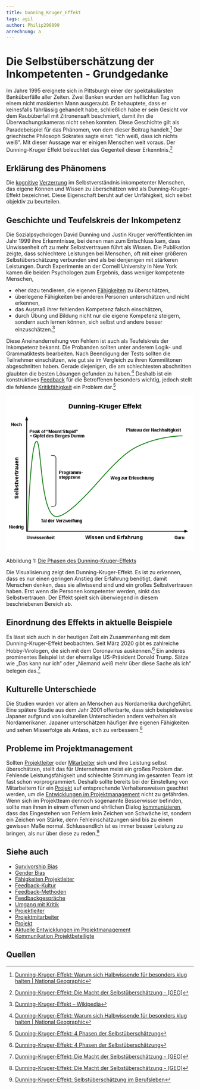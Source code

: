 ```yaml
---
title: Dunning_Kruger_Effekt
tags: agil
author: Philip290899
anrechnung: a
---
```


# Die Selbstüberschätzung der Inkompetenten - Grundgedanke
Im Jahre 1995 ereignete sich in Pittsburgh einer der spektakulärsten Banküberfälle aller Zeiten. Zwei Banken wurden am helllichten Tag von einem nicht maskierten Mann ausgeraubt. Er behauptete, dass er keinesfalls fahrlässig gehandelt habe, schließlich habe er sein Gesicht vor dem Raubüberfall mit Zitronensaft beschmiert, damit ihn die Überwachungskameras nicht sehen konnten. Diese Geschichte gilt als Paradebeispiel für das Phänomen, von dem dieser Beitrag handelt.[^1] Der griechische Philosoph Sokrates sagte einst: "Ich weiß, dass ich nichts weiß". Mit dieser Aussage war er einigen Menschen weit voraus. Der Dunning-Kruger Effekt beleuchtet das Gegenteil dieser Erkenntnis.[^2] 
## Erklärung des Phänomens 
Die [kognitive](Gender_Bias.md) [Verzerrung](Survivorship_Bias.md) im Selbstverständnis inkompetenter Menschen, das eigene Können und Wissen zu überschätzen wird als Dunning-Kruger-Effekt bezeichnet. Diese Eigenschaft beruht auf der Unfähigkeit, sich selbst objektiv zu beurteilen.
## Geschichte und Teufelskreis der Inkompetenz
Die Sozialpsychologen David Dunning und Justin Kruger veröffentlichten im Jahr 1999 ihre Erkenntnisse, bei denen man zum Entschluss kam, dass Unwissenheit oft zu mehr Selbstvertrauen führt als Wissen. Die Publikation zeigte, dass schlechtere Leistungen bei Menschen, oft mit einer größeren Selbstüberschätzung verbunden sind als bei denjenigen mit stärkeren Leistungen. Durch Experimente an der Cornell University in New York kamen die beiden Psychologen zum Ergebnis, dass weniger kompetente Menschen,
* eher dazu tendieren, die eigenen [Fähigkeiten](Faehigkeiten_Projektleiter.md) zu überschätzen,
* überlegene Fähigkeiten bei anderen Personen unterschätzen und nicht erkennen,
*	das Ausmaß ihrer fehlenden Kompetenz falsch einschätzen,
*	durch Übung und Bildung nicht nur die eigene Kompetenz steigern, sondern auch lernen können, sich selbst und andere besser einzuschätzen.[^3] 

Diese Aneinanderreihung von Fehlern ist auch als Teufelskreis der Inkompetenz bekannt. Die Probanden sollten unter anderem Logik- und Grammatiktests bearbeiten. Nach Beendigung der Tests sollten die Teilnehmer einschätzen, wie gut sie im Vergleich zu ihren Kommilitonen abgeschnitten haben. Gerade diejenigen, die am schlechtesten abschnitten glaubten die besten Lösungen gefunden zu haben.[^4] Deshalb ist ein konstruktives [Feedback](Feedbackgespräche.md) für die Betroffenen besonders wichtig, jedoch stellt die fehlende [Kritikfähigkeit](Umgang_mit_Kritik.md) ein Problem dar.[^5]

![Die Phasen des Dunning-Kruger-Effekts](Dunning_Kruger_Effekt/image.png) 

Abbildung 1: [Die Phasen des Dunning-Kruger-Effekts](https://de.wikipedia.org/wiki/Datei:Dunning%E2%80%93Kruger_Effekt.svg)

Die Visualisierung zeigt den Dunning-Kruger-Effekt. Es ist zu erkennen, dass es nur einen geringen Anstieg der Erfahrung benötigt, damit Menschen denken, dass sie allwissend sind und ein großes Selbstvertrauen haben. Erst wenn die Personen kompetenter werden, sinkt das Selbstvertrauen. Der Effekt spielt sich überwiegend in diesem beschriebenen Bereich ab.
## Einordnung des Effekts in aktuelle Beispiele
Es lässt sich auch in der heutigen Zeit ein Zusammenhang mit dem Dunning-Kruger-Effekt beobachten. Seit März 2020 gibt es zahlreiche Hobby-Virologen, die sich mit dem Coronavirus auskennen.[^6] Ein anderes prominentes Beispiel ist der ehemalige US-Präsident Donald Trump. Sätze wie „Das kann nur ich“ oder „Niemand weiß mehr über diese Sache als ich“ belegen das.[^7] 
## Kulturelle Unterschiede 
Die Studien wurden vor allem an Menschen aus Nordamerika durchgeführt. Eine spätere Studie aus dem Jahr 2001 offenbarte, dass sich beispielsweise Japaner aufgrund von kulturellen Unterschieden anders verhalten als Nordamerikaner. Japaner unterschätzen häufiger ihre eigenen Fähigkeiten und sehen Misserfolge als Anlass, sich zu verbessern.[^8] 
## Probleme im Projektmanagement
Sollten [Projektleiter](Projektleiter.md) oder [Mitarbeiter](Projektmitarbeiter.md) sich und ihre Leistung selbst überschätzen, stellt das für Unternehmen meist ein großes Problem dar. Fehlende Leistungsfähigkeit und schlechte Stimmung im gesamten Team ist fast schon vorprogrammiert. Deshalb sollte bereits bei der Einstellung von Mitarbeitern für ein [Projekt](Projekt.md) auf entsprechende Verhaltensweisen geachtet werden, um die [Entwicklungen im Projektmanagement](Aktuelle_Entwicklungen_im_PM.md) nicht zu gefährden. Wenn sich im Projektteam dennoch sogenannte Besserwisser befinden, sollte man ihnen in einem offenen und ehrlichen Dialog [kommunizieren](Kommunikation_Projektbeteiligte.md), dass das Eingestehen von Fehlern kein Zeichen von Schwäche ist, sondern ein Zeichen von Stärke, denn Fehleinschätzungen sind bis zu einem gewissen Maße normal. Schlussendlich ist es immer besser Leistung zu bringen, als nur über diese zu reden.[^9]


## Siehe auch
* [Survivorship Bias](https://github.com/ManagingProjectsSuccessfully/ManagingProjectsSuccessfully.github.io/blob/main/kb/Survivorship_Bias.md)
* [Gender Bias](https://github.com/ManagingProjectsSuccessfully/ManagingProjectsSuccessfully.github.io/blob/main/kb/Gender_Bias.md)
* [Fähigkeiten Projektleiter](https://github.com/ManagingProjectsSuccessfully/ManagingProjectsSuccessfully.github.io/blob/main/kb/Faehigkeiten_Projektleiter.md)
* [Feedback-Kultur](https://github.com/ManagingProjectsSuccessfully/ManagingProjectsSuccessfully.github.io/blob/main/kb/Feedback_Kultur.md)
* [Feedback-Methoden](https://github.com/ManagingProjectsSuccessfully/ManagingProjectsSuccessfully.github.io/blob/main/kb/Feedback_Methoden.md)
* [Feedbackgespräche](https://github.com/ManagingProjectsSuccessfully/ManagingProjectsSuccessfully.github.io/blob/main/kb/Feedbackgespr%C3%A4che.md)
* [Umgang mit Kritik](https://github.com/ManagingProjectsSuccessfully/ManagingProjectsSuccessfully.github.io/blob/main/kb/Umgang_mit_Kritik.md)
* [Projektleiter](https://github.com/ManagingProjectsSuccessfully/ManagingProjectsSuccessfully.github.io/blob/main/kb/Projektleiter.md)
* [Projektmitarbeiter](https://github.com/ManagingProjectsSuccessfully/ManagingProjectsSuccessfully.github.io/blob/main/kb/Projektmitarbeiter.md)
* [Projekt](https://github.com/ManagingProjectsSuccessfully/ManagingProjectsSuccessfully.github.io/blob/main/kb/Projekt.md)
* [Aktuelle Entwicklungen im Projektmanagement](https://github.com/ManagingProjectsSuccessfully/ManagingProjectsSuccessfully.github.io/blob/main/kb/Aktuelle_Entwicklungen_im_PM.md)
* [Kommunikation Projektbeteiligte](https://github.com/ManagingProjectsSuccessfully/ManagingProjectsSuccessfully.github.io/blob/main/kb/Kommunikation_Projektbeteiligte.md)
## Quellen
[^1]: [Dunning-Kruger-Effekt: Warum sich Halbwissende für besonders klug halten | National Geographic](https://www.nationalgeographic.de/wissenschaft/2020/06/dunning-kruger-effekt-warum-sich-halbwissende-fuer-besonders-klug-halten)

[^2]: [Dunning-Kruger-Effekt: Die Macht der Selbstüberschätzung - [GEO]](https://www.geo.de/wissen/23942-rtkl-psychologie-dunning-kruger-effekt-weshalb-inkompetente-menschen-oft-das-groesste)

[^3]: [Dunning-Kruger-Effekt – Wikipedia](https://de.wikipedia.org/wiki/Dunning-Kruger-Effekt)

[^4]: [Dunning-Kruger-Effekt: Warum sich Halbwissende für besonders klug halten | National Geographic](https://www.nationalgeographic.de/wissenschaft/2020/06/dunning-kruger-effekt-warum-sich-halbwissende-fuer-besonders-klug-halten)

[^5]: [Dunning-Kruger-Effekt: 4 Phasen der Selbstüberschätzung](https://karrierebibel.de/dunning-kruger-effekt/)

[^6]: [Dunning-Kruger-Effekt: 4 Phasen der Selbstüberschätzung](https://karrierebibel.de/dunning-kruger-effekt/)

[^7]: [Dunning-Kruger-Effekt: Die Macht der Selbstüberschätzung - [GEO]](https://www.geo.de/wissen/23942-rtkl-psychologie-dunning-kruger-effekt-weshalb-inkompetente-menschen-oft-das-groesste)

[^8]: [Dunning-Kruger-Effekt: Die Macht der Selbstüberschätzung - [GEO]](https://www.geo.de/wissen/23942-rtkl-psychologie-dunning-kruger-effekt-weshalb-inkompetente-menschen-oft-das-groesste)

[^9]: [Dunning-Kruger-Effekt: Selbstüberschätzung im Berufsleben](https://headforwork.de/news/selbstueberschaetzung-im-berufsleben)












